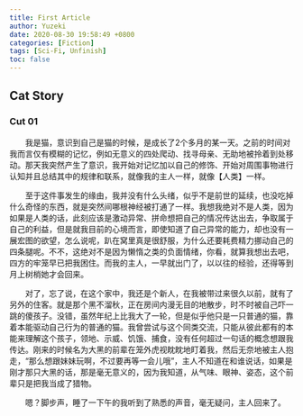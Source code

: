 ```yaml
---
title: First Article
author: Yuzeki
date: 2020-08-30 19:58:49 +0800
categories: [Fiction]
tags: [Sci-Fi, Unfinish]
toc: false
---
```

## Cat Story

### Cut 01

&emsp;&emsp;我是猫，意识到自己是猫的时候，是成长了2个多月的某一天。之前的时间对我而言仅有模糊的记忆，例如无意义的四处爬动、找寻母亲、无助地被拎着到处移动。那天我突然产生了意识，我开始对记忆加以自己的修饰、开始对周围事物进行认知并且总结其中的规律和联系，就像我的主人一样，就像【人类】一样。  

&emsp;&emsp;至于这件事发生的缘由，我并没有什么头绪，似乎不是前世的延续，也没吃掉什么奇怪的东西，就是突然间哪根神经被打通了一样。我想我绝对不是人类，因为如果是人类的话，此刻应该是激动异常、拼命想把自己的情况传达出去，争取属于自己的利益，但是就我目前的心境而言，即使知道了自己异常的能力，却也没有一展宏图的欲望，怎么说呢，趴在窝里真是很舒服，为什么还要耗费精力挪动自己的四条腿呢。不不，这绝对不是因为懒惰之类的负面情绪，你看，就算我想出去吧，四方的牢笼早已把我困住。而我的主人，一早就出门了，以以往的经验，还得等到月上树梢她才会回来。  

&emsp;&emsp;对了，忘了说，在这个家中，我还是个新人，在我被带过来很久以前，就有了另外的住客。就是那个黑不溜秋，正在房间内漫无目的地散步，时不时被自己吓一跳的傻孩子。没错，虽然年纪上比我大了一轮，但是似乎他只是一只普通的猫，靠着本能驱动自己行为的普通的猫。我曾尝试与这个同类交流，只能从彼此都有的本能来理解这个孩子，领地、示威、饥饿、捕食，没有任何超过一句话的概念想跟我传达。刚来的时候名为大黑的前辈在笼外虎视眈眈地盯着我，然后无奈地被主人抱走，“那么想跟妹妹玩啊，不过要再等一会儿哦”，主人不知道在和谁说话，如果是刚才那只大黑的话，那是毫无意义的，因为我知道，从气味、眼神、姿态，这个前辈只是把我当成了猎物。  

&emsp;&emsp;嗯？脚步声，睡了一下午的我听到了熟悉的声音，毫无疑问，主人回来了。
